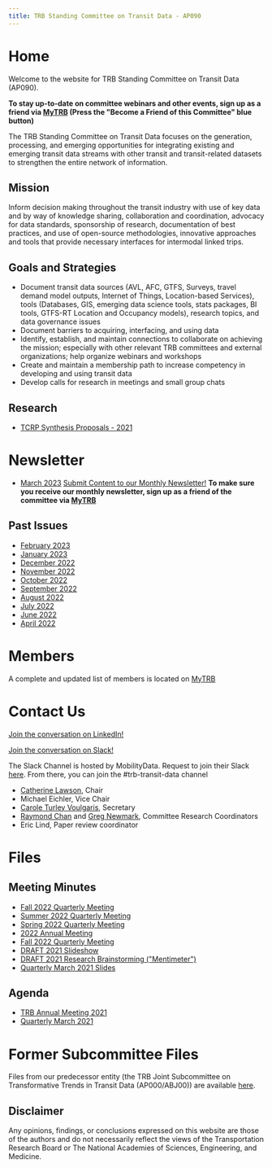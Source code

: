 ```yaml
---
title: TRB Standing Committee on Transit Data - AP090
---
```


# Home

Welcome to the website for TRB Standing Committee on Transit Data (AP090).

**To stay up-to-date on committee webinars and other events, sign up as a friend via [MyTRB](https://www.mytrb.org/OnlineDirectory/Committee/Details/6433) (Press the "Become a Friend of this Committee" blue button)**

The TRB Standing Committee on Transit Data focuses on the generation, processing, and emerging opportunities for integrating existing and emerging transit data streams with other transit and transit-related datasets to strengthen the entire network of information.

## Mission

Inform decision making throughout the transit industry with use of key data and by way of knowledge sharing, collaboration and coordination, advocacy for data standards, sponsorship of research, documentation of best practices, and use of open-source methodologies, innovative approaches and tools that provide necessary interfaces for intermodal linked trips.

## Goals and Strategies

- Document transit data sources (AVL, AFC, GTFS, Surveys, travel demand model outputs, Internet of Things, Location-based Services), tools (Databases, GIS, emerging data science tools, stats packages, BI tools, GTFS-RT Location and Occupancy models), research topics, and data governance issues
- Document barriers to acquiring, interfacing, and using data
- Identify, establish, and maintain connections to collaborate on achieving the mission; especially with other relevant TRB committees and external organizations; help organize webinars and workshops
- Create and maintain a membership path to increase competency in developing and using transit data
- Develop calls for research in meetings and small group chats

## Research

* [TCRP Synthesis Proposals - 2021](research/tcrp_synthesis_2021.md)

# Newsletter
- [March 2023](https://mailchi.mp/435bac76f337/trb-ap090-november-mid-month-update-5859477)
[Submit Content to our Monthly Newsletter!](https://forms.gle/2X65dfW2unZfnBKg6)
**To make sure you receive our monthly newsletter, sign up as a friend of the committee via [MyTRB](https://www.mytrb.org/OnlineDirectory/Committee/Details/6433)**

## Past Issues
- [February 2023](https://mailchi.mp/1a364312e6ba/trb-ap090-december-newsletter-5856577)
- [January 2023](https://mailchi.mp/cd1f43600b99/trb-ap090-december-newsletter-5852725)
- [December 2022](https://drive.google.com/file/d/1L_CJYH3RKLwC4iOUryQMIbb4liacjFUw/view?usp=share_link)
- [November 2022](https://drive.google.com/file/d/12niFOXsEI2iYfdD2fef3CV2OTXmRjF17/view?usp=sharing)
- [October 2022](https://drive.google.com/file/d/1oODLzh9bFdBmQa0eyTQgY6GEFV_4ioSA/view?usp=sharing)
- [September 2022](https://drive.google.com/file/d/1g861JklyvAeibrMOzyYZ6VvDZPfIoWtx/view?usp=sharing)
- [August 2022](https://drive.google.com/file/d/1k2CCaqNPNI8vjAqJxubv7JfFs93OGh6R/view?usp=sharing)
- [July 2022](https://drive.google.com/file/d/1wYSGsHhosgaGJNPNWaNO1tVuevZO-qwN/view?usp=sharing)
- [June 2022](https://drive.google.com/file/d/13W_6etvOhsiyvNf6iGV6Z84ZKdhhshZH/view?usp=sharing)
- [April 2022](https://drive.google.com/file/d/1Y_HP8m8RbJyRRVybalFOzMhhuU2J5xbJ/view?usp=sharing)

# Members
A complete and updated list of members is located on [MyTRB](https://www.mytrb.org/OnlineDirectory/Committee/Details/6433)

# Contact Us

[Join the conversation on LinkedIn!](https://www.linkedin.com/groups/14061328/)

[Join the conversation on Slack!](https://docs.google.com/forms/d/e/1FAIpQLSczZbZB9ql_Xl-1uBtmvYmA0fwfm1UX92SyWAdkuMEDfxac5w/viewform)

The Slack Channel is hosted by MobilityData. Request to join their Slack [here](https://docs.google.com/forms/d/e/1FAIpQLSczZbZB9ql_Xl-1uBtmvYmA0fwfm1UX92SyWAdkuMEDfxac5w/viewform). From there, you can join the #trb-transit-data channel 

* [Catherine Lawson](https://www.albany.edu/gp/lawson.php), Chair 
* Michael Eichler, Vice Chair
* [Carole Turley Voulgaris](https://www.gsd.harvard.edu/person/carole-voulgaris/), Secretary
* [Raymond Chan](https://www.raychan.me) and [Greg Newmark](https://apdesign.k-state.edu/about/faculty-staff/newmark/), Committee Research Coordinators
* Eric Lind, Paper review coordinator

# Files

## Meeting Minutes

* [Fall 2022 Quarterly Meeting](https://docs.google.com/presentation/d/1dk85oDCJMwikCk4lRbSVnQyeuZne0VDTNWe4m786pwA/edit?usp=sharing)
* [Summer 2022 Quarterly Meeting](https://docs.google.com/presentation/d/1jrHK-Omh0i_nPNrjt4fudGcZAcJ3yWw4oXycJ4ioiok/edit?usp=sharing)
* [Spring 2022 Quarterly Meeting](https://docs.google.com/presentation/d/1yt1-8HvCLxYc9x13_IiXXJXAVICYn_9Xzurc0BRkr2Q/edit?usp=sharing)
* [2022 Annual Meeting](https://docs.google.com/presentation/d/1PaeT-6BNLZ0cuSABlqOu6JHFf-jdbY2B5TpDafPX6og/edit#slide=id.g10af89e44fb_0_38)
* [Fall 2022 Quarterly Meeting](minutes/2021_10_AP090_Meeting_Slides.pdf)
* [DRAFT 2021 Slideshow](minutes/2021_01_AP090_Meeting_Slides.pdf)
* [DRAFT 2021 Research Brainstorming ("Mentimeter")](minutes/2021_01_AP090_mentimeter_results.pdf)
* [Quarterly March 2021 Slides](minutes/2021_03_AP090_Slides.pdf)

## Agenda

* [TRB Annual Meeting 2021](minutes/2021_01_AP090_Agenda.pdf)
* [Quarterly March 2021](minutes/2021_03_AP090_Agenda.md)

# Former Subcommittee Files

Files from our predecessor entity (the TRB Joint Subcommittee on Transformative Trends in Transit Data (AP000/ABJ00)) are available [here](https://github.com/trb-transformative-transit-data/tttd/tree/master/minutes).

## Disclaimer
Any opinions, findings, or conclusions expressed on this website are those of the authors and do not necessarily reflect the views of the Transportation Research Board or The National Academies of Sciences, Engineering, and Medicine.
